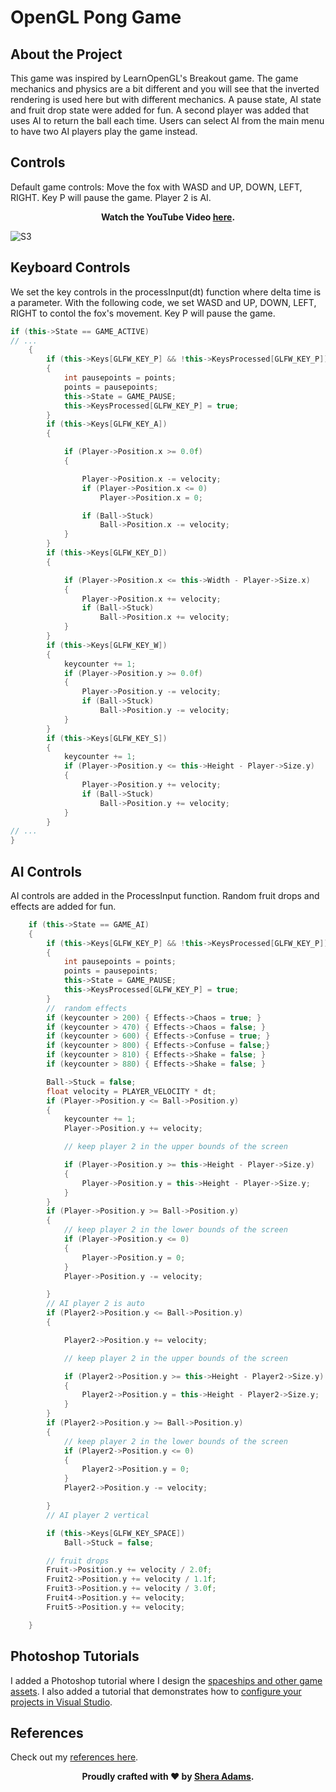 # OpenGL Pong Game

## About the Project
This game was inspired by LearnOpenGL's Breakout game. The game mechanics and physics are a bit different and you will see that the inverted rendering is used here but with different mechanics. A pause state, AI state and fruit drop state were added for fun. A second player was added that uses AI to return the ball each time. Users can select AI from the main menu to have two AI players play the game instead.  

## Controls
Default game controls: Move the fox with WASD and UP, DOWN, LEFT, RIGHT. Key P will pause the game. Player 2 is AI. 

<div style="text-align: center;">
  <p><strong>Watch the YouTube Video <a href="https://www.youtube.com/watch?v=pD-pY-KDddw" target="_blank">here</a>.</strong></p>
</div>


![S3](https://user-images.githubusercontent.com/110789514/211897662-295f3fce-f186-4402-bbb7-642dbc6867e4.png)

## Keyboard Controls
We set the key controls in the processInput(dt) function where delta time is a parameter. 
With the following code, we set WASD and  UP, DOWN, LEFT, RIGHT to contol the fox's movement. Key P will pause the game. 

```cpp
if (this->State == GAME_ACTIVE)
// ...
    {
        if (this->Keys[GLFW_KEY_P] && !this->KeysProcessed[GLFW_KEY_P])
        {
            int pausepoints = points;
            points = pausepoints;
            this->State = GAME_PAUSE;
            this->KeysProcessed[GLFW_KEY_P] = true;
        }
        if (this->Keys[GLFW_KEY_A])
        {

            if (Player->Position.x >= 0.0f)
            {

                Player->Position.x -= velocity;
                if (Player->Position.x <= 0)
                    Player->Position.x = 0;

                if (Ball->Stuck)
                    Ball->Position.x -= velocity;
            }
        }
        if (this->Keys[GLFW_KEY_D])
        {

            if (Player->Position.x <= this->Width - Player->Size.x)
            {
                Player->Position.x += velocity;
                if (Ball->Stuck)
                    Ball->Position.x += velocity;
            }
        }
        if (this->Keys[GLFW_KEY_W])
        {
            keycounter += 1;
            if (Player->Position.y >= 0.0f)
            {
                Player->Position.y -= velocity;
                if (Ball->Stuck)
                    Ball->Position.y -= velocity;
            }
        }
        if (this->Keys[GLFW_KEY_S])
        {
            keycounter += 1;
            if (Player->Position.y <= this->Height - Player->Size.y)
            {
                Player->Position.y += velocity;
                if (Ball->Stuck)
                    Ball->Position.y += velocity;
            }
        }
// ...
}
```

## AI Controls

AI controls are added in the ProcessInput function. Random fruit drops and effects are added for fun. 

```cpp
    if (this->State == GAME_AI)
    {    
        if (this->Keys[GLFW_KEY_P] && !this->KeysProcessed[GLFW_KEY_P])
        {
            int pausepoints = points;
            points = pausepoints;
            this->State = GAME_PAUSE;
            this->KeysProcessed[GLFW_KEY_P] = true;
        }
        //  random effects
        if (keycounter > 200) { Effects->Chaos = true; }
        if (keycounter > 470) { Effects->Chaos = false; }
        if (keycounter > 600) { Effects->Confuse = true; }
        if (keycounter > 800) { Effects->Confuse = false;}
        if (keycounter > 810) { Effects->Shake = false; }
        if (keycounter > 880) { Effects->Shake = false; }

        Ball->Stuck = false;
        float velocity = PLAYER_VELOCITY * dt;
        if (Player->Position.y <= Ball->Position.y)
        {
            keycounter += 1;
            Player->Position.y += velocity;

            // keep player 2 in the upper bounds of the screen

            if (Player->Position.y >= this->Height - Player->Size.y)
            {
                Player->Position.y = this->Height - Player->Size.y;
            }
        }
        if (Player->Position.y >= Ball->Position.y)
        {
            // keep player 2 in the lower bounds of the screen
            if (Player->Position.y <= 0)
            {
                Player->Position.y = 0;
            }
            Player->Position.y -= velocity;

        }
        // AI player 2 is auto
        if (Player2->Position.y <= Ball->Position.y)
        {

            Player2->Position.y += velocity;

            // keep player 2 in the upper bounds of the screen

            if (Player2->Position.y >= this->Height - Player2->Size.y)
            {
                Player2->Position.y = this->Height - Player2->Size.y;
            }
        }
        if (Player2->Position.y >= Ball->Position.y)
        {
            // keep player 2 in the lower bounds of the screen
            if (Player2->Position.y <= 0)
            {
                Player2->Position.y = 0;
            }
            Player2->Position.y -= velocity;

        }
        // AI player 2 vertical

        if (this->Keys[GLFW_KEY_SPACE])
            Ball->Stuck = false;

        // fruit drops
        Fruit->Position.y += velocity / 2.0f;
        Fruit2->Position.y += velocity / 1.1f;
        Fruit3->Position.y += velocity / 3.0f;
        Fruit4->Position.y += velocity;
        Fruit5->Position.y += velocity;

    }
```
## Photoshop Tutorials

I added a Photoshop tutorial where I design the [spaceships and other game assets](https://youtu.be/WE-DJ-A5yTY). I also added a tutorial that demonstrates how to [configure your projects in Visual Studio](https://youtu.be/ZFx30Zmo1yI).

## References

Check out my [references here]().

<div style="text-align: center;">
  <p><strong>Proudly crafted with ❤️ by <a href="https://github.com/sheraadams" target="_blank">Shera Adams</a>.</strong></p>
</div>
